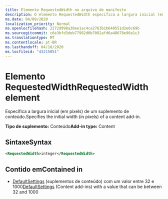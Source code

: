 ```yaml
---
title: Elemento RequestedWidth no arquivo de manifesto
description: O elemento RequestedWidth especifica a largura inicial (em pixels) de um suplemento de conteúdo.
ms.date: 04/09/2020
localization_priority: Normal
ms.openlocfilehash: 2272d998a30ee1ac4ca2763b1b640551d2e0c69b
ms.sourcegitcommit: c6e3bfd3deb77982d0b7082afd6a48678e96e1c3
ms.translationtype: MT
ms.contentlocale: pt-BR
ms.lasthandoff: 04/10/2020
ms.locfileid: "43215051"
---
```

# <a name="requestedwidth-element"></a><span data-ttu-id="94551-103">Elemento RequestedWidth</span><span class="sxs-lookup"><span data-stu-id="94551-103">RequestedWidth element</span></span>

<span data-ttu-id="94551-104">Especifica a largura inicial (em pixels) de um suplemento de conteúdo.</span><span class="sxs-lookup"><span data-stu-id="94551-104">Specifies the initial width (in pixels) of a content add-in.</span></span>

<span data-ttu-id="94551-105">**Tipo de suplemento:** Conteúdo</span><span class="sxs-lookup"><span data-stu-id="94551-105">**Add-in type:** Content</span></span>

## <a name="syntax"></a><span data-ttu-id="94551-106">Sintaxe</span><span class="sxs-lookup"><span data-stu-id="94551-106">Syntax</span></span>

```XML
<RequestedWidth>integer</RequestedWidth>
```

## <a name="contained-in"></a><span data-ttu-id="94551-107">Contido em</span><span class="sxs-lookup"><span data-stu-id="94551-107">Contained in</span></span>

- <span data-ttu-id="94551-108">[DefaultSettings](defaultsettings.md) (suplementos de conteúdo) com um valor entre 32 e 1000</span><span class="sxs-lookup"><span data-stu-id="94551-108">[DefaultSettings](defaultsettings.md) (Content add-ins) with a value that can be between 32 and 1000</span></span>
